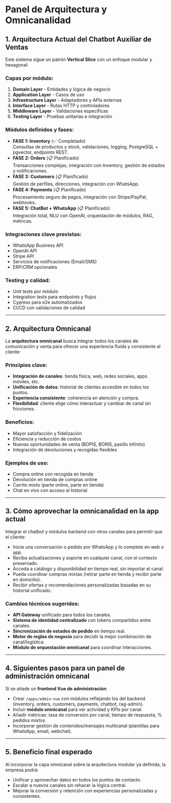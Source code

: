 # Panel de Arquitectura y Omnicanalidad

## 1. Arquitectura Actual del Chatbot Auxiliar de Ventas

Este sistema sigue un patrón **Vertical Slice** con un enfoque modular y hexagonal:

### Capas por módulo:
1. **Domain Layer** - Entidades y lógica de negocio
2. **Application Layer** - Casos de uso
3. **Infrastructure Layer** - Adaptadores y APIs externas
4. **Interface Layer** - Rutas HTTP y controladores
5. **Middleware Layer** - Validaciones específicas
6. **Testing Layer** - Pruebas unitarias e integración

### Módulos definidos y fases:
- **FASE 1: Inventory** (✅ Completado)  
  Consultas de productos y stock, validaciones, logging, PostgreSQL + pgvector, endpoints REST.
- **FASE 2: Orders** (📋 Planificado)  
  Transacciones complejas, integración con Inventory, gestión de estados y notificaciones.
- **FASE 3: Customers** (📋 Planificado)  
  Gestión de perfiles, direcciones, integración con WhatsApp.
- **FASE 4: Payments** (📋 Planificado)  
  Procesamiento seguro de pagos, integración con Stripe/PayPal, webhooks.
- **FASE 5: ChatBot + WhatsApp** (📋 Planificado)  
  Integración total, NLU con OpenAI, orquestación de módulos, RAG, métricas.

### Integraciones clave previstas:
- WhatsApp Business API
- OpenAI API
- Stripe API
- Servicios de notificaciones (Email/SMS)
- ERP/CRM opcionales

### Testing y calidad:
- Unit tests por módulo
- Integration tests para endpoints y flujos
- Cypress para e2e automatizados
- CI/CD con validaciones de calidad

---

## 2. Arquitectura Omnicanal

La **arquitectura omnicanal** busca integrar todos los canales de comunicación y venta para ofrecer una experiencia fluida y consistente al cliente:

### Principios clave:
- **Integración de canales**: tienda física, web, redes sociales, apps móviles, etc.
- **Unificación de datos**: historial de clientes accesible en todos los puntos.
- **Experiencia consistente**: coherencia en atención y compra.
- **Flexibilidad**: cliente elige cómo interactuar y cambiar de canal sin fricciones.

### Beneficios:
- Mayor satisfacción y fidelización
- Eficiencia y reducción de costos
- Nuevas oportunidades de venta (BOPIS, BORIS, pasillo infinito)
- Integración de devoluciones y recogidas flexibles

### Ejemplos de uso:
- Compra online con recogida en tienda
- Devolución en tienda de compras online
- Carrito mixto (parte online, parte en tienda)
- Chat en vivo con acceso al historial

---

## 3. Cómo aprovechar la omnicanalidad en la app actual

Integrar el chatbot y módulos backend con otros canales para permitir que el cliente:
- Inicie una conversación o pedido por WhatsApp y lo complete en web o app.
- Reciba actualizaciones y soporte en cualquier canal, con el contexto preservado.
- Acceda a catálogo y disponibilidad en tiempo real, sin importar el canal.
- Pueda coordinar compras mixtas (retirar parte en tienda y recibir parte en domicilio).
- Recibir ofertas y recomendaciones personalizadas basadas en su historial unificado.

### Cambios técnicos sugeridos:
- **API Gateway** unificado para todos los canales.
- **Sistema de identidad centralizado** con tokens compartidos entre canales.
- **Sincronización de estados de pedido** en tiempo real.
- **Motor de reglas de negocio** para decidir la mejor combinación de canal/logística.
- **Módulo de orquestación omnicanal** para coordinar interacciones.

---

## 4. Siguientes pasos para un panel de administración omnicanal

Si se añade un **frontend Vue de administración**:
- Crear `/apps/admin-vue` con módulos reflejando los del backend (inventory, orders, customers, payments, chatbot, rag-admin).
- Incluir **módulo omnicanal** para ver actividad y KPIs por canal.
- Añadir métricas: tasa de conversión por canal, tiempo de respuesta, % pedidos mixtos.
- Incorporar gestión de contenidos/mensajes multicanal (plantillas para WhatsApp, email, webchat).

---

## 5. Beneficio final esperado

Al incorporar la capa omnicanal sobre la arquitectura modular ya definida, la empresa podrá:
- Unificar y aprovechar datos en todos los puntos de contacto.
- Escalar a nuevos canales sin rehacer la lógica central.
- Mejorar la conversión y retención con experiencias personalizadas y consistentes.
